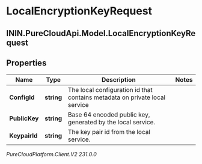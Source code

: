 # LocalEncryptionKeyRequest

## ININ.PureCloudApi.Model.LocalEncryptionKeyRequest

## Properties

|Name | Type | Description | Notes|
|------------ | ------------- | ------------- | -------------|
| **ConfigId** | **string** | The local configuration id that contains metadata on private local service | |
| **PublicKey** | **string** | Base 64 encoded public key, generated by the local service. | |
| **KeypairId** | **string** | The key pair id from the local service. | |



_PureCloudPlatform.Client.V2 231.0.0_
